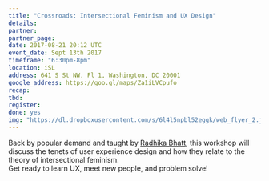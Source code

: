 ```yaml
---
title: "Crossroads: Intersectional Feminism and UX Design"
details:
partner:
partner_page:
date: 2017-08-21 20:12 UTC
event_date: Sept 13th 2017
timeframe: "6:30pm-8pm"
location: iSL
address: 641 S St NW, Fl 1, Washington, DC 20001
google_address: https://goo.gl/maps/Za1iLVCpufo
recap:
tbd:
register:
done: yes
img: "https://dl.dropboxusercontent.com/s/6l4l5npbl52eggk/web_flyer_2.jpg?dl=0"
---
```


<div class="m-content__event">
  <p> Back by popular demand and taught by <a href="https://twitter.com/@superbhatt">Radhika Bhatt</a>, this workshop will discuss the tenets of user experience design and how they relate to the theory of intersectional feminism. <br> Get ready to learn UX, meet new people, and problem solve! </p>
</div>
